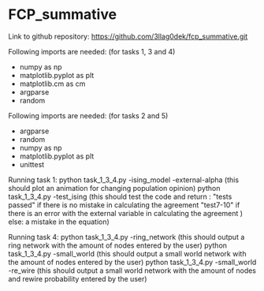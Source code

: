 # FCP_summative

Link to github repository:
https://github.com/3llag0dek/fcp_summative.git

Following imports are needed: (for tasks 1, 3 and 4)
- numpy as np
- matplotlib.pyplot as plt
- matplotlib.cm as cm
- argparse
- random

Following imports are needed: (for tasks 2 and 5)
- argparse
- random
- numpy as np
- matplotlib.pyplot as plt
- unittest

Running task 1:
python task_1_3_4.py -ising_model -external<the strength of external opinion>-alpha<probability of fliping opinion>
(this should plot an animation for changing population opinion)
python task_1_3_4.py -test_ising
(this should test the code and return :
"tests passed" if there is no mistake in calculating the agreement
"test7-10" if there is an error with the external variable in calculating the agreement )
else: a mistake in the equation)

Running task 4:
python task_1_3_4.py -ring_network <number of nodes>
  (this should output a ring network with the amount of nodes entered by the user)
python task_1_3_4.py -small_world <number of nodes>
  (this should output a small world network with the amount of nodes entered by the user)
python task_1_3_4.py -small_world <number of nodes> -re_wire <re-wire probability>
  (this should output a small world network with the amount of nodes and rewire probability entered by the user)
